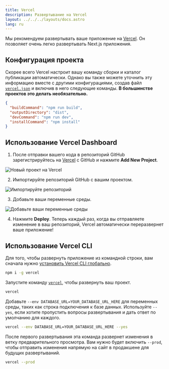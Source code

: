 ```yaml
---
title: Vercel
description: Развертывание на Vercel
layout: ../../../layouts/docs.astro
lang: ru
---
```


Мы рекомендуем развертывать ваше приложение на [Vercel](https://vercel.com/?utm_source=t3-oss&utm_campaign=oss). Он позволяет очень легко развертывать Next.js приложения.

## Конфигурация проекта

Скорее всего Vercel настроит вашу команду сборки и каталог публикации автоматически. Однако вы также можете уточнить эту информацию вместе с другими конфигурациями, создав файл [`vercel.json`](https://vercel.com/docs/project-configuration) и включив в него следующие команды. **В большинстве проектов это делать необязательно.**

```json
{
  "buildCommand": "npm run build",
  "outputDirectory": "dist",
  "devCommand": "npm run dev",
  "installCommand": "npm install"
}
```

## Использование Vercel Dashboard

1. После отправки вашего кода в репозиторий GitHub зарегистрируйтесь на [Vercel](https://vercel.com/?utm_source=t3-oss&utm_campaign=oss) с GitHub и нажмите **Add New Project**.

![Новый проект на Vercel](/images/vercel-new-project.webp)

2. Импортируйте репозиторий GitHub с вашим проектом.

![Импортируйте репозитоpий](/images/vercel-import-project.webp)

3. Добавьте ваши переменные среды.

![Добавьте ваши переменные среды](/images/vercel-env-vars.webp)

4. Нажмите **Deploy**. Теперь каждый раз, когда вы отправляете изменение в ваш репозиторий, Vercel автоматически переразвернет ваше приложение!

## Использование Vercel CLI

Для того, чтобы развернуть приложение из командной строки, вам сначала нужно [установить Vercel CLI глобально](https://vercel.com/docs/cli#installing-vercel-cli).

```bash
npm i -g vercel
```

Запустите команду [`vercel`](https://vercel.com/docs/cli/deploying-from-cli), чтобы развернуть ваш проект.

```bash
vercel
```

Добавьте `--env DATABASE_URL=YOUR_DATABASE_URL_HERE` для переменных среды, таких как строка подключения к базе данных. Используйте `--yes`, если хотите пропустить вопросы развертывания и дать ответ по умолчанию для каждого.

```bash
vercel --env DATABASE_URL=YOUR_DATABASE_URL_HERE --yes
```

После первого развертывания эта команда развернет изменения в ветку предварительного просмотра. Вам нужно будет включить `--prod`, чтобы отправить изменения напрямую на сайт в продакшене для будущих развертываний.

```bash
vercel --prod
```
